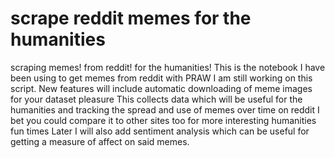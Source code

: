 # scrape reddit memes for the humanities
 scraping memes! from reddit! for the humanities!
 This is the notebook I have been using to get memes from reddit with PRAW
 I am still working on this script. New features will include automatic downloading of meme images for your dataset pleasure
 This collects data which will be useful for the humanities and tracking the spread and use of memes over time on reddit
 I bet you could compare it to other sites too for more interesting humanities fun times
 Later I will also add sentiment analysis which can be useful for getting a measure of affect on said memes.